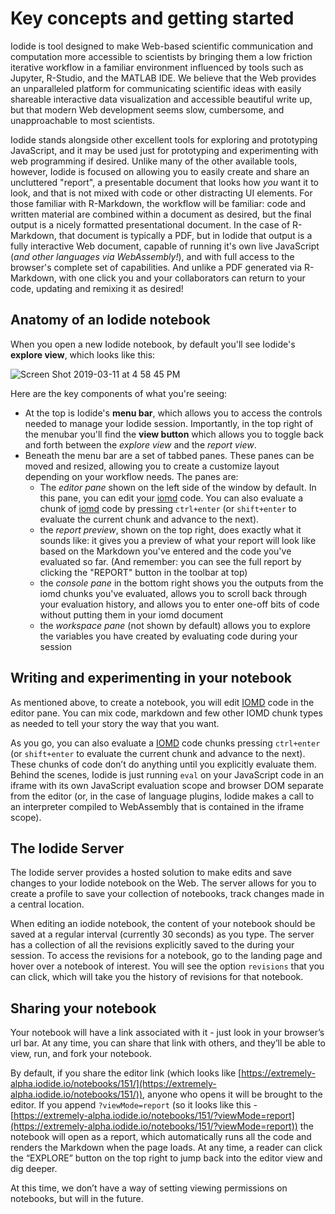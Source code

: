 # Key concepts and getting started

Iodide is tool designed to make Web-based scientific communication and computation more accessible to scientists by bringing them a low friction iterative workflow in a familiar environment influenced by tools such as Jupyter, R-Studio, and the MATLAB IDE. We believe that the Web provides an unparalleled platform for communicating scientific ideas with easily shareable interactive data visualization and accessible beautiful write up, but that modern Web development seems slow, cumbersome, and unapproachable to most scientists.

Iodide stands alongside other excellent tools for exploring and prototyping JavaScript, and it may be used just for prototyping and experimenting with web programming if desired. Unlike many of the other available tools, however, Iodide is focused on allowing you to easily create and share an uncluttered "report", a presentable document that looks how _you_ want it to look, and that is not mixed with code or other distracting UI elements. For those familiar with R-Markdown, the workflow will be familiar: code and written material are combined within a document as desired, but the final output is a nicely formatted presentational document. In the case of R-Markdown, that document is typically a PDF, but in Iodide that output is a fully interactive Web document, capable of running it's own live JavaScript (_and other languages via WebAssembly!_), and with full access to the browser's complete set of capabilities. And unlike a PDF generated via R-Markdown, with one click you and your collaborators can return to your code, updating and remixing it as desired!

## Anatomy of an Iodide notebook

When you open a new Iodide notebook, by default you'll see Iodide's __explore view__, which looks like this:

![Screen Shot 2019-03-11 at 4 58 45 PM](https://user-images.githubusercontent.com/95735/54166135-08936e00-4421-11e9-9817-aca915831f42.png)

Here are the key components of what you're seeing:

- At the top is Iodide's __menu bar__, which allows you to access the controls needed to manage your Iodide session. Importantly, in the top right of the menubar you'll find the __view button__ which allows you to toggle back and forth between the _explore view_ and the _report view_.
- Beneath the menu bar are a set of tabbed panes. These panes can be moved and resized, allowing you to create a customize layout depending on your workflow needs. The panes are:
    - The _editor pane_ shown on the left side of the window by default. In this pane, you can edit your [iomd](iomd.md) code. You can also evaluate a chunk of [iomd](iomd.md) code by pressing `ctrl+enter` (or `shift+enter` to evaluate the current chunk and advance to the next).
    - the _report preview_, shown on the top right, does exactly what it sounds like: it gives you a preview of what your report will look like based on the Markdown you've entered and the code you've evaluated so far. (And remember: you can see the full report by clicking the "REPORT" button in the toolbar at top)
    - the _console pane_ in the bottom right shows you the outputs from the iomd chunks you've evaluated, allows you to scroll back through your evaluation history, and allows you to enter one-off bits of code without putting them in your iomd document
    - the _workspace pane_ (not shown by default) allows you to explore the variables you have created by evaluating code during your session

## Writing and experimenting in your notebook

As mentioned above, to create a  notebook, you will edit [IOMD](iomd.md) code in the editor pane. You can mix code, markdown and few other IOMD chunk types as needed to tell your story the way that you want.

As you go, you can also evaluate a [IOMD](iomd.md) code chunks pressing `ctrl+enter` (or `shift+enter` to evaluate the current chunk and advance to the next). These chunks of code don’t do anything until you explicitly evaluate them. Behind the scenes, Iodide is just running `eval` on your JavaScript code in an iframe with its own JavaScript evaluation scope and browser DOM separate from the editor (or, in the case of language plugins, Iodide makes a call to an interpreter compiled to WebAssembly that is contained in the iframe scope).

## The Iodide Server

The Iodide server provides a hosted solution to make edits and save changes to your Iodide notebook on the Web. The server allows for you to create a profile to save your collection of notebooks, track changes made in a central location.

When editing an iodide notebook, the content of your notebook should be saved at a regular interval (currently 30 seconds) as you type. The server has a collection of all the revisions explicitly saved to the during your session. To access the revisions for a notebook, go to the landing page and hover over a notebook of interest. You will see the option `revisions` that you can click, which will take you the history of revisions for that notebook.


## Sharing your notebook

Your notebook will have a link associated with it - just look in your browser’s url bar. At any time, you can share that link with others, and they’ll be able to view, run, and fork your notebook.

By default, if you share the editor link (which looks like [https://extremely-alpha.iodide.io/notebooks/151/](https://extremely-alpha.iodide.io/notebooks/151/)), anyone who opens it will be brought to the editor. If you append `?viewMode=report` (so it looks like this - [https://extremely-alpha.iodide.io/notebooks/151/?viewMode=report](https://extremely-alpha.iodide.io/notebooks/151/?viewMode=report)) the notebook will open as a report, which automatically runs all the code and renders the Markdown when the page loads. At any time, a reader can click the “EXPLORE” button on the top right to jump back into the editor view and dig deeper.

At this time, we don’t have a way of setting viewing permissions on notebooks, but will in the future.


